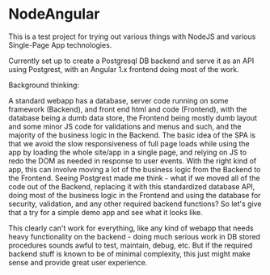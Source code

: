 # NodeAngular
This is a test project for trying out various things with NodeJS and various Single-Page App technologies.

Currently set up to create a Postgresql DB backend and serve it as an API using Postgrest, with an Angular 1.x frontend doing most of the work.

Background thinking:

A standard webapp has a database, server code running on some framework (Backend), and front end html and code (Frontend), with the database being a dumb data store, the Frontend being mostly dumb layout and some minor JS code for validations and menus and such, and the majority of the business logic in the Backend. The basic idea of the SPA is that we avoid the slow responsiveness of full page loads while using the app by loading the whole site/app in a single page, and relying on JS to redo the DOM as needed in response to user events. With the right kind of app, this can involve moving a lot of the business logic from the Backend to the Frontend. Seeing Postgrest made me think - what if we moved all of the code out of the Backend, replacing it with this standardized database API, doing most of the business logic in the Frontend and using the database for security, validation, and any other required backend functions? So let's give that a try for a simple demo app and see what it looks like.

This clearly can't work for everything, like any kind of webapp that needs heavy functionality on the backend - doing much serious work in DB stored procedures sounds awful to test, maintain, debug, etc. But if the required backend stuff is known to be of minimal complexity, this just might make sense and provide great user experience.
